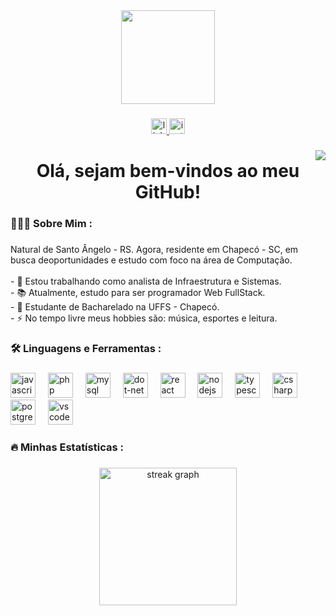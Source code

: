<div align="center">
  <img height="150" src="https://media.giphy.com/media/v1.Y2lkPWVjZjA1ZTQ3dzJtejE3M3Y1djJiMDQ3dDQwYm9saHF2dDR3c3IyY2w1Ymo5bW8xbyZlcD12MV9zdGlja2Vyc19zZWFyY2gmY3Q9cw/UmWpVKOvNEv6CHVtl7/giphy.gif"  />
</div>

###

<div align="center">
  <a href="www.linkedin.com/in/ henriquerrodrigues" target="_blank">
    <img src="https://img.shields.io/static/v1?message=LinkedIn&logo=linkedin&label=&color=0077B5&logoColor=white&labelColor=&style=for-the-badge" height="25" alt="linkedin logo"  />
  </a>
  <a href="https://www.instagram.com/henrique_rrodriguess/" target="_blank">
    <img src="https://img.shields.io/static/v1?message=Instagram&logo=instagram&label=&color=E4405F&logoColor=white&labelColor=&style=for-the-badge" height="25" alt="instagram logo"  />
  </a>
</div>

###

<img align="right" src="https://visitor-badge.laobi.icu/badge?page_id=henriquerrodrigues.henriquerrodrigues&left_text=visitantes"  />

###

<h1 align="center">Olá, sejam bem-vindos ao meu GitHub!</h1>

###

<h3 align="left">👨🏻‍💻 Sobre Mim :</h3>

###

<p align="left">Natural de Santo Ângelo - RS. Agora, residente em Chapecó - SC, em busca deoportunidades e estudo com foco na área de Computação.<br><br>- 🔭 Estou trabalhando como analista de Infraestrutura e Sistemas.<br>- 📚 Atualmente, estudo para ser programador Web FullStack.<br>- 🏫 Estudante de Bacharelado na UFFS - Chapecó. <br>- ⚡ No tempo livre meus hobbies são: música, esportes e leitura.</p>

###

<h3 align="left">🛠 Linguagens e Ferramentas :</h3>

###

<div align="left">
  <img src="https://cdn.jsdelivr.net/gh/devicons/devicon/icons/javascript/javascript-original.svg" height="40" alt="javascript logo"  />
  <img width="12" />
  <img src="https://cdn.jsdelivr.net/gh/devicons/devicon/icons/php/php-original.svg" height="40" alt="php logo"  />
  <img width="12" />
  <img src="https://cdn.jsdelivr.net/gh/devicons/devicon/icons/mysql/mysql-original.svg" height="40" alt="mysql logo"  />
  <img width="12" />
  <img src="https://cdn.jsdelivr.net/gh/devicons/devicon/icons/dot-net/dot-net-original.svg" height="40" alt="dot-net logo"  />
  <img width="12" />
  <img src="https://cdn.jsdelivr.net/gh/devicons/devicon/icons/react/react-original.svg" height="40" alt="react logo"  />
  <img width="12" />
  <img src="https://cdn.jsdelivr.net/gh/devicons/devicon/icons/nodejs/nodejs-original.svg" height="40" alt="nodejs logo"  />
  <img width="12" />
  <img src="https://cdn.jsdelivr.net/gh/devicons/devicon/icons/typescript/typescript-original.svg" height="40" alt="typescript logo"  />
  <img width="12" />
  <img src="https://cdn.jsdelivr.net/gh/devicons/devicon/icons/csharp/csharp-original.svg" height="40" alt="csharp logo"  />
  <img width="12" />
  <img src="https://cdn.jsdelivr.net/gh/devicons/devicon/icons/postgresql/postgresql-original.svg" height="40" alt="postgresql logo"  />
  <img width="12" />
  <img src="https://cdn.jsdelivr.net/gh/devicons/devicon/icons/vscode/vscode-original.svg" height="40" alt="vscode logo"  />
</div>

###

<h3 align="left">🔥   Minhas Estatísticas :</h3>

###

<div align="center">
  <img src="https://streak-stats.demolab.com?user=henriquerrodrigues&locale=pt-br&mode=weekly&theme=merko&hide_border=false&border_radius=5&order=3" height="220" alt="streak graph"  />
</div>

###
